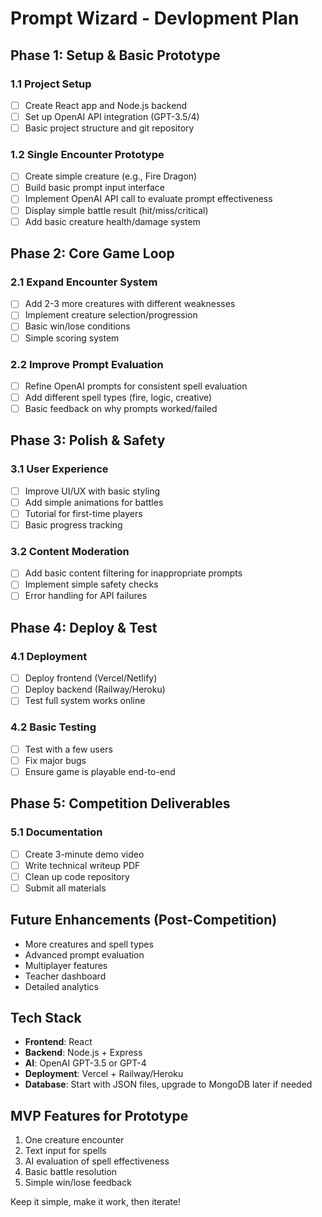 # Prompt Wizard - Devlopment Plan

## Phase 1: Setup & Basic Prototype

### 1.1 Project Setup
- [ ] Create React app and Node.js backend
- [ ] Set up OpenAI API integration (GPT-3.5/4)
- [ ] Basic project structure and git repository

### 1.2 Single Encounter Prototype
- [ ] Create simple creature (e.g., Fire Dragon)
- [ ] Build basic prompt input interface
- [ ] Implement OpenAI API call to evaluate prompt effectiveness
- [ ] Display simple battle result (hit/miss/critical)
- [ ] Add basic creature health/damage system

## Phase 2: Core Game Loop

### 2.1 Expand Encounter System
- [ ] Add 2-3 more creatures with different weaknesses
- [ ] Implement creature selection/progression
- [ ] Basic win/lose conditions
- [ ] Simple scoring system

### 2.2 Improve Prompt Evaluation
- [ ] Refine OpenAI prompts for consistent spell evaluation
- [ ] Add different spell types (fire, logic, creative)
- [ ] Basic feedback on why prompts worked/failed

## Phase 3: Polish & Safety

### 3.1 User Experience
- [ ] Improve UI/UX with basic styling
- [ ] Add simple animations for battles
- [ ] Tutorial for first-time players
- [ ] Basic progress tracking

### 3.2 Content Moderation
- [ ] Add basic content filtering for inappropriate prompts
- [ ] Implement simple safety checks
- [ ] Error handling for API failures

## Phase 4: Deploy & Test

### 4.1 Deployment
- [ ] Deploy frontend (Vercel/Netlify)
- [ ] Deploy backend (Railway/Heroku)
- [ ] Test full system works online

### 4.2 Basic Testing
- [ ] Test with a few users
- [ ] Fix major bugs
- [ ] Ensure game is playable end-to-end

## Phase 5: Competition Deliverables

### 5.1 Documentation
- [ ] Create 3-minute demo video
- [ ] Write technical writeup PDF
- [ ] Clean up code repository
- [ ] Submit all materials

## Future Enhancements (Post-Competition)
- More creatures and spell types
- Advanced prompt evaluation
- Multiplayer features
- Teacher dashboard
- Detailed analytics

## Tech Stack
- **Frontend**: React
- **Backend**: Node.js + Express
- **AI**: OpenAI GPT-3.5 or GPT-4
- **Deployment**: Vercel + Railway/Heroku
- **Database**: Start with JSON files, upgrade to MongoDB later if needed

## MVP Features for Prototype
1. One creature encounter
2. Text input for spells
3. AI evaluation of spell effectiveness
4. Basic battle resolution
5. Simple win/lose feedback

Keep it simple, make it work, then iterate!